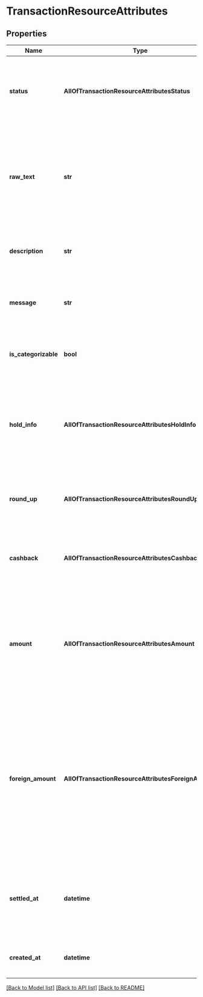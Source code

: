 # TransactionResourceAttributes

## Properties
Name | Type | Description | Notes
------------ | ------------- | ------------- | -------------
**status** | **AllOfTransactionResourceAttributesStatus** | The current processing status of this transaction, according to whether or not this transaction has settled or is still held.  | 
**raw_text** | **str** | The original, unprocessed text of the transaction. This is often not a perfect indicator of the actual merchant, but it is useful for reconciliation purposes in some cases.  | 
**description** | **str** | A short description for this transaction. Usually the merchant name for purchases.  | 
**message** | **str** | Attached message for this transaction, such as a payment message, or a transfer note.  | 
**is_categorizable** | **bool** | Boolean flag set to true on transactions that support the use of categories.  | 
**hold_info** | **AllOfTransactionResourceAttributesHoldInfo** | If this transaction is currently in the &#x60;HELD&#x60; status, or was ever in the &#x60;HELD&#x60; status, the &#x60;amount&#x60; and &#x60;foreignAmount&#x60; of the transaction while &#x60;HELD&#x60;.  | 
**round_up** | **AllOfTransactionResourceAttributesRoundUp** | Details of how this transaction was rounded-up. If no Round Up was applied this field will be &#x60;null&#x60;.  | 
**cashback** | **AllOfTransactionResourceAttributesCashback** | If all or part of this transaction was instantly reimbursed in the form of cashback, details of the reimbursement.  | 
**amount** | **AllOfTransactionResourceAttributesAmount** | The amount of this transaction in Australian dollars. For transactions that were once &#x60;HELD&#x60; but are now &#x60;SETTLED&#x60;, refer to the &#x60;holdInfo&#x60; field for the original &#x60;amount&#x60; the transaction was &#x60;HELD&#x60; at.  | 
**foreign_amount** | **AllOfTransactionResourceAttributesForeignAmount** | The foreign currency amount of this transaction. This field will be &#x60;null&#x60; for domestic transactions. The amount was converted to the AUD amount reflected in the &#x60;amount&#x60; of this transaction. Refer to the &#x60;holdInfo&#x60; field for the original &#x60;foreignAmount&#x60; the transaction was &#x60;HELD&#x60; at.  | 
**settled_at** | **datetime** | The date-time at which this transaction settled. This field will be &#x60;null&#x60; for transactions that are currently in the &#x60;HELD&#x60; status.  | 
**created_at** | **datetime** | The date-time at which this transaction was first encountered.  | 

[[Back to Model list]](../README.md#documentation-for-models) [[Back to API list]](../README.md#documentation-for-api-endpoints) [[Back to README]](../README.md)

